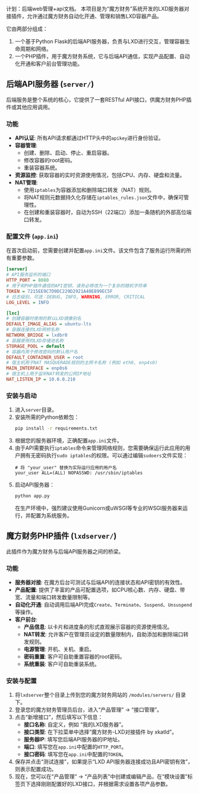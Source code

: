 计划：后端web管理+api文档。
本项目是为“魔方财务”系统开发的LXD服务器对接插件，允许通过魔方财务自动化开通、管理和销售LXD容器产品。

它由两部分组成：
1.  一个基于Python Flask的后端API服务器，负责与LXD进行交互，管理容器生命周期和网络。
2.  一个PHP插件，用于魔方财务系统，它与后端API通信，实现产品配置、自动化开通和客户前台管理功能。

## 后端API服务器 (`server/`)

后端服务是整个系统的核心，它提供了一套RESTful API接口，供魔方财务PHP插件或其他应用调用。

### 功能

* **API认证**: 所有API请求都通过HTTP头中的`apikey`进行身份验证。
* **容器管理**:
    * 创建、删除、启动、停止、重启容器。
    * 修改容器的root密码。
    * 重装容器系统。
* **资源监控**: 获取容器的实时资源使用情况，包括CPU、内存、硬盘和流量。
* **NAT管理**:
    * 使用`iptables`为容器添加和删除端口转发（NAT）规则。
    * 将NAT规则元数据持久化存储在`iptables_rules.json`文件中，确保可管理性。
    * 在创建和重装容器时，自动为SSH（22端口）添加一条随机的外部高位端口转发。

### 配置文件 (`app.ini`)

在首次启动前，您需要创建并配置`app.ini`文件。该文件包含了服务运行所需的所有重要参数。

```ini
[server]
# API服务监听的端口
HTTP_PORT = 8080
# 用于和PHP插件通信的API密钥，请务必修改为一个复杂的随机字符串
TOKEN = 7215EE9C7D9DC229D2921A40E899EC5F
# 日志级别，可选：DEBUG, INFO, WARNING, ERROR, CRITICAL
LOG_LEVEL = INFO

[lxc]
# 创建容器时使用的默认LXD镜像别名
DEFAULT_IMAGE_ALIAS = ubuntu-lts
# 容器连接的LXD网桥名称
NETWORK_BRIDGE = lxdbr0
# 容器使用的LXD存储池名称
STORAGE_POOL = default
# 容器内用于修改密码的默认用户名
DEFAULT_CONTAINER_USER = root
# 宿主机用于NAT MASQUERADE规则的主网卡名称 (例如 eth0, enp4s0)
MAIN_INTERFACE = enp0s6
# 宿主机上用于监听NAT转发的公网IP地址
NAT_LISTEN_IP = 10.0.0.210
```

### 安装与启动

1.  进入`server`目录。
2.  安装所需的Python依赖包：
    ```bash
    pip install -r requirements.txt
    ```
3.  根据您的服务器环境，正确配置`app.ini`文件。
4.  由于API需要执行`iptables`命令来管理网络规则，您需要确保运行此应用的用户拥有无密码执行`sudo iptables`的权限。可以通过编辑`sudoers`文件实现：
    ```
    # 将 "your_user" 替换为实际运行应用的用户名
    your_user ALL=(ALL) NOPASSWD: /usr/sbin/iptables
    ```
5.  启动API服务器：
    ```bash
    python app.py
    ```
    在生产环境中，强烈建议使用Gunicorn或uWSGI等专业的WSGI服务器来运行，并配置为系统服务。

## 魔方财务PHP插件 (`lxdserver/`)

此插件作为魔方财务与后端API服务器之间的桥梁。

### 功能

* **服务器对接**: 在魔方后台可测试与后端API的连接状态和API密钥的有效性。
* **产品配置**: 提供了丰富的产品可配置选项，如CPU核心数、内存、硬盘、带宽、流量和端口转发数量限制等。
* **自动化开通**: 自动调用后端API完成`Create`、`Terminate`、`Suspend`、`Unsuspend`等操作。
* **客户前台**:
    * **产品信息**: 以卡片和进度条的形式直观展示容器的资源使用情况。
    * **NAT转发**: 允许客户在管理员设定的数量限制内，自助添加和删除端口转发规则。
    * **电源管理**: 开机、关机、重启。
    * **密码重置**: 客户可自助重置容器的root密码。
    * **系统重装**: 客户可自助重装系统。

### 安装与配置

1.  将`lxdserver`整个目录上传到您的魔方财务网站的 `/modules/servers/` 目录下。
2.  登录您的魔方财务管理员后台，进入“产品管理” -> “接口管理”。
3.  点击“新增接口”，然后填写以下信息：
    * **接口名称**: 自定义，例如 “我的LXD服务器”。
    * **接口类型**: 在下拉菜单中选择“魔方财务-LXD对接插件 by xkatld”。
    * **服务器IP**: 填写您后端API服务器的IP地址。
    * **端口**: 填写您在`app.ini`中配置的`HTTP_PORT`。
    * **接口密码**: 填写您在`app.ini`中配置的`TOKEN`。
4.  保存并点击“测试连接”，如果提示“LXD API服务器连接成功且API密钥有效”，则表示配置成功。
5.  现在，您可以在“产品管理” -> “产品列表”中创建或编辑产品，在“模块设置”标签页下选择刚刚配置好的LXD接口，并根据需求设置各项产品参数。
